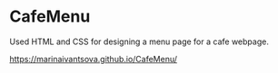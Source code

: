 # CafeMenu

Used HTML and CSS for designing a menu page for a cafe webpage.

https://marinaivantsova.github.io/CafeMenu/
